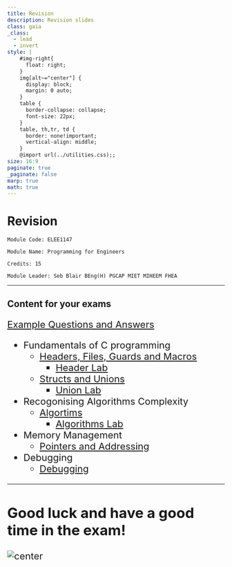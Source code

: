 ```yaml
---
title: Revision 
description: Revision slides
class: gaia
_class:
  - lead
  - invert
style: |
    #img-right{
      float: right;
    }
    img[alt~="center"] {
      display: block;
      margin: 0 auto;
    }
    table {
      border-collapse: collapse;
      font-size: 22px;
    }
    table, th,tr, td {
      border: none!important;
      vertical-align: middle;
    }
    @import url(../utilities.css);;
size: 16:9
paginate: true
_paginate: false
marp: true
math: true
---
```


# Revision

    Module Code: ELEE1147

    Module Name: Programming for Engineers

    Credits: 15

    Module Leader: Seb Blair BEng(H) PGCAP MIET MIHEEM FHEA

---

## Content for your exams

<div style="font-size:22px">

[Example Questions and Answers]([../Revision/Revision.html](https://teachingmaterial.github.io/ELEE1147_Exercises/Revision/Revision.html))

- Fundamentals of C programming
  - [Headers, Files, Guards and Macros](../HeaderFilesGuardsMacros/HeaderFilesGuardsMacros.html)
    - [Header Lab](https://teachingmaterial.github.io/ELEE1147_Exercises/HeaderFilesGuardsMacros/HeaderFilesGuardsMacros.html)
  - [Structs and Unions](../UnionsAndStructs/UnionsAndStructs.html)
    - [Union Lab](https://teachingmaterial.github.io/ELEE1147_Exercises/UnionsAndStructs/UnionsAndStructs.html)
- Recogonising Algorithms Complexity   
  - [Algortims](../Algorithms/Algorithms.html)
    - [Algorithms Lab](https://teachingmaterial.github.io/ELEE1147_Exercises/Algorithms/Algorithms.html)
- Memory Management
  - [Pointers and Addressing](../PointersAndAddressing/PointersAndAddressing.html)
- Debugging
  - [Debugging](../Debugging/Debugging.htmls)

---

## Good luck and have a good time in the exam!

![center](https://i.chzbgr.com/full/9029005056/h761B7854/photo-of-jake-gyllenhaal-situation-youre-in-when-taking-an-exam-and-see-the-first-question)

